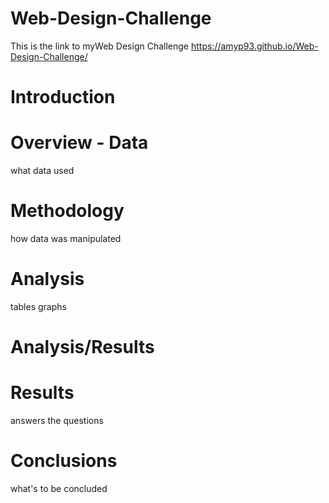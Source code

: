 # Web-Design-Challenge
This is the link to myWeb Design Challenge
https://amyp93.github.io/Web-Design-Challenge/
# Introduction

# Overview - Data
what data used
# Methodology
how data was manipulated
# Analysis
tables graphs

# Analysis/Results

# Results
answers the questions
# Conclusions
what's to be concluded
